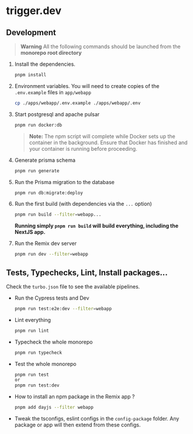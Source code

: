 # trigger.dev

## Development

> **Warning**
> All the following commands should be launched from the **monorepo root directory**

1. Install the dependencies.
   ```bash
   pnpm install
   ```
2. Environment variables. You will need to create copies of the `.env.example` files in `app/webapp`
   ```sh
   cp ./apps/webapp/.env.example ./apps/webapp/.env
   ```
3. Start postgresql and apache pulsar

   ```bash
   pnpm run docker:db
   ```

   > **Note:** The npm script will complete while Docker sets up the container in the background. Ensure that Docker has finished and your container is running before proceeding.

4. Generate prisma schema
   ```bash
   pnpm run generate
   ```
5. Run the Prisma migration to the database
   ```bash
   pnpm run db:migrate:deploy
   ```
6. Run the first build (with dependencies via the `...` option)
   ```bash
   pnpm run build --filter=webapp...
   ```
   **Running simply `pnpm run build` will build everything, including the NextJS app.**
7. Run the Remix dev server
   ```bash
   pnpm run dev --filter=webapp
   ```

## Tests, Typechecks, Lint, Install packages...

Check the `turbo.json` file to see the available pipelines.

- Run the Cypress tests and Dev
  ```bash
  pnpm run test:e2e:dev --filter=webapp
  ```
- Lint everything
  ```bash
  pnpm run lint
  ```
- Typecheck the whole monorepo
  ```bash
  pnpm run typecheck
  ```
- Test the whole monorepo
  ```bash
  pnpm run test
  or
  pnpm run test:dev
  ```
- How to install an npm package in the Remix app ?
  ```bash
  pnpm add dayjs --filter webapp
  ```
- Tweak the tsconfigs, eslint configs in the `config-package` folder. Any package or app will then extend from these configs.

